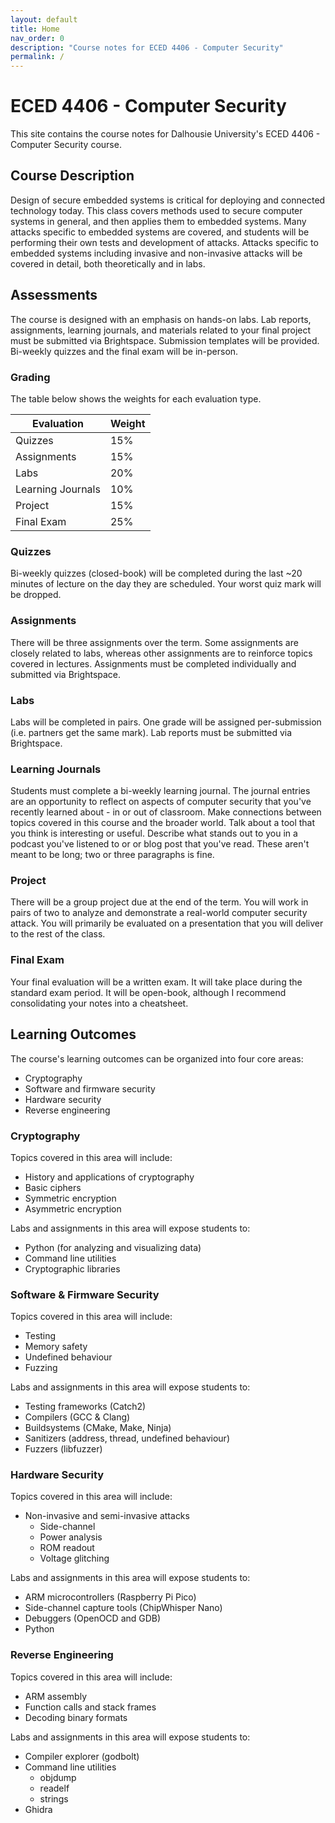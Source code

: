 ```yaml
---
layout: default
title: Home
nav_order: 0
description: "Course notes for ECED 4406 - Computer Security"
permalink: /
---
```


# ECED 4406 - Computer Security

This site contains the course notes for Dalhousie University's ECED 4406 - Computer Security course.

## Course Description

Design of secure embedded systems is critical for deploying and connected technology today.
This class covers methods used to secure computer systems in general, and then applies them to embedded systems.
Many attacks specific to embedded systems are covered, and students will be performing their own tests and development of attacks.
Attacks specific to embedded systems including invasive and non-invasive attacks will be covered in detail, both theoretically and in labs.

## Assessments

The course is designed with an emphasis on hands-on labs.
Lab reports, assignments, learning journals, and materials related to your final project must be submitted via Brightspace.
Submission templates will be provided.
Bi-weekly quizzes and the final exam will be in-person.

### Grading

The table below shows the weights for each evaluation type.

| Evaluation | Weight |
| --- | --- |
| Quizzes | 15% |
| Assignments | 15% |
| Labs | 20% |
| Learning Journals | 10% |
| Project | 15% |
| Final Exam | 25% |

### Quizzes

Bi-weekly quizzes (closed-book) will be completed during the last ~20 minutes of lecture on the day they are scheduled.
Your worst quiz mark will be dropped.

### Assignments

There will be three assignments over the term.
Some assignments are closely related to labs, whereas other assignments are to reinforce topics covered in lectures.
Assignments must be completed individually and submitted via Brightspace.

### Labs

Labs will be completed in pairs.
One grade will be assigned per-submission (i.e. partners get the same mark).
Lab reports must be submitted via Brightspace.

### Learning Journals

Students must complete a bi-weekly learning journal.
The journal entries are an opportunity to reflect on aspects of computer security that you've recently learned about - in or out of classroom.
Make connections between topics covered in this course and the broader world.
Talk about a tool that you think is interesting or useful.
Describe what stands out to you in a podcast you've listened to or or blog post that you've read.
These aren't meant to be long; two or three paragraphs is fine. 

### Project

There will be a group project due at the end of the term.
You will work in pairs of two to analyze and demonstrate a real-world computer security attack.
You will primarily be evaluated on a presentation that you will deliver to the rest of the class.

### Final Exam

Your final evaluation will be a written exam.
It will take place during the standard exam period.
It will be open-book, although I recommend consolidating your notes into a cheatsheet.

## Learning Outcomes

The course's learning outcomes can be organized into four core areas:
- Cryptography
- Software and firmware security
- Hardware security
- Reverse engineering

### Cryptography

Topics covered in this area will include:
- History and applications of cryptography
- Basic ciphers
- Symmetric encryption
- Asymmetric encryption

Labs and assignments in this area will expose students to:
- Python (for analyzing and visualizing data)
- Command line utilities
- Cryptographic libraries

### Software & Firmware Security

Topics covered in this area will include:
- Testing
- Memory safety
- Undefined behaviour
- Fuzzing

Labs and assignments in this area will expose students to:
- Testing frameworks (Catch2)
- Compilers (GCC & Clang)
- Buildsystems (CMake, Make, Ninja)
- Sanitizers (address, thread, undefined behaviour)
- Fuzzers (libfuzzer)

### Hardware Security

Topics covered in this area will include:
- Non-invasive and semi-invasive attacks
  - Side-channel
  - Power analysis
  - ROM readout
  - Voltage glitching

Labs and assignments in this area will expose students to:
- ARM microcontrollers (Raspberry Pi Pico)
- Side-channel capture tools (ChipWhisper Nano)
- Debuggers (OpenOCD and GDB)
- Python

### Reverse Engineering

Topics covered in this area will include:
- ARM assembly
- Function calls and stack frames
- Decoding binary formats

Labs and assignments in this area will expose students to:
- Compiler explorer (godbolt)
- Command line utilities
  - objdump
  - readelf
  - strings
- Ghidra
